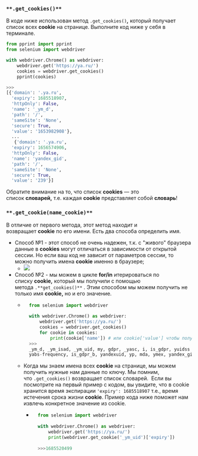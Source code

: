 ### `**.get_cookies()**`

В коде ниже использован метод `.get_cookies()`**,** который получает список всех **cookie** на странице. Выполните код ниже у себя в терминале.

```python
from pprint import pprint
from selenium import webdriver

with webdriver.Chrome() as webdriver:
    webdriver.get('https://ya.ru/')
    cookies = webdriver.get_cookies()
    pprint(cookies)

>>>
[{'domain': '.ya.ru',
  'expiry': 1685518907,
  'httpOnly': False,
  'name': '_ym_d',
  'path': '/',
  'sameSite': 'None',
  'secure': True,
  'value': '1653982908'},
  ...
   {'domain': '.ya.ru',
  'expiry': 1656574906,
  'httpOnly': False,
  'name': 'yandex_gid',
  'path': '/',
  'sameSite': 'None',
  'secure': True,
  'value': '239'}]
```

Обратите внимание на то, что список **cookies** — это список **словарей,** т.е. каждая **cookie** представляет собой **словарь**!

### `**.get_cookie(name_cookie)**`

В отличие от первого метода, этот метод находит и возвращает **cookie** по его имени. Есть два способа определить имя. 

- Способ №1 - этот способ не очень надежен, т.к. с "живого" браузера данные в **cookies** могут отличаться в зависимости от открытой сессии. Но если ваш код не зависит от параметров сессии, то можно получить имена **cookie** именно в браузере;
    - ![](https://ucarecdn.com/da70ce48-6f33-4b4f-83da-24823222a1c8/)
- Способ №2 - мы можем в цикле **for/in** итерироваться по списку **cookie,** который мы получили с помощью метода `.**get_cookies()**` . Этим способом мы можем получить не только имя **cookie,** но и его значение.
    - ```python
        from selenium import webdriver
        
        with webdriver.Chrome() as webdriver:
            webdriver.get('https://ya.ru/')
            cookies = webdriver.get_cookies()
            for cookie in cookies:
                print(cookie['name']) # или cookie['value'] чтобы получить их значение
        >>>
        _ym_d, _ym_isad, _ym_uid, my, gdpr, _yasc, i, is_gdpr, yuidss
        yabs-frequency, is_gdpr_b, yandexuid, yp, mda, ymex, yandex_gid
        ```
        
    - Когда мы знаем имена всех **cookie** на странице, мы можем получить нужные нам данные по ключу. Мы помним, что `.get_cookies()` возвращает список словарей.  Если вы посмотрите на первый пример с кодом, вы увидите, что в cookie хранится время экспирации `'expiry': 1685518907` т.е., время истечения срока жизни **cookie**. Пример кода ниже поможет нам извлечь конкретное значение из cookie.
        - ```python
            from selenium import webdriver
            
            with webdriver.Chrome() as webdriver:
                webdriver.get('https://ya.ru/')
                print(webdriver.get_cookie('_ym_uid')['expiry'])
            
            >>>1685520499
            ```